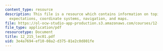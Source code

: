 ```yaml
---
content_type: resource
description: This file is a resource which contains information on topics like class
  expectations, coordinate systems, navigation, and maps.
file: https://ol-ocw-studio-app-production.s3.amazonaws.com/courses/12-215-modern-navigation-fall-2006/3e4a7694ef1008a2d37581e2c0d801fe_12_215_lec01.pdf
file_type: application/pdf
resourcetype: Document
title: 12_215_lec01.pdf
uid: 3e4a7694-ef10-08a2-d375-81e2c0d801fe
---
```

